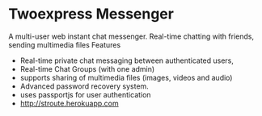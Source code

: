 # Twoexpress Messenger 
A multi-user web instant chat messenger. Real-time chatting with friends, sending multimedia files 
Features 
- Real-time private chat messaging between authenticated users,
- Real-time Chat Groups (with one admin)
- supports sharing of multimedia files (images, videos and audio)
- Advanced password recovery system.
- uses passportjs for user authentication 
- http://stroute.herokuapp.com
